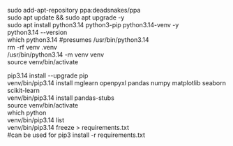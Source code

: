 sudo add-apt-repository ppa:deadsnakes/ppa  
sudo apt update && sudo apt upgrade \-y  
sudo apt install python3.14 python3-pip python3.14-venv \-y  
python3.14 \--version  
which python3.14 \#presumes /usr/bin/python3.14  
rm \-rf venv .venv  
/usr/bin/python3.14 \-m venv venv  
source venv/bin/activate

pip3.14 install \--upgrade pip  
venv/bin/pip3.14 install mglearn openpyxl pandas numpy matplotlib seaborn scikit-learn  
venv/bin/pip3.14 install pandas-stubs  
source venv/bin/activate  
which python  
venv/bin/pip3.14 list  
venv/bin/pip3.14 freeze \> requirements.txt  
\#can be used for pip3 install \-r requirements.txt
